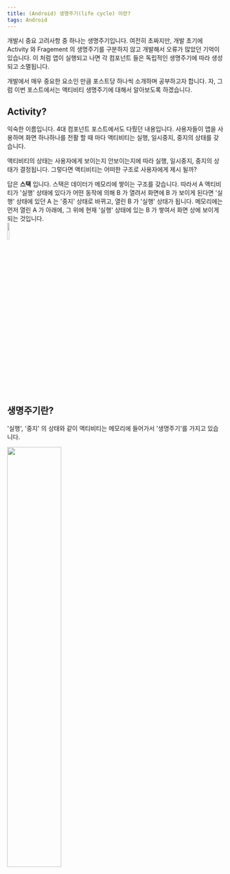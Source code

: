 ```yaml
---
title: (Android) 생명주기(life cycle) 이란?
tags: Android 
---
```

 
개발시 중요 고려사항 중 하나는 생명주기입니다. 여전히 초짜지만, 개발 초기에 Activity 와 Fragement 의 생명주기를 구분하지 않고 개발해서 오류가 많았던 기억이 있습니다. 이 처럼 앱이 실행되고 나면 각 컴포넌트 들은 독립적인 생명주기에 따라 생성되고 소멸됩니다. 

개발에서 매우 중요한 요소인 만큼 포스트당 하나씩 소개하며 공부하고자 합니다. 자, 그럼 이번 포스트에서는 액티비티 생명주기에 대해서 알아보도록 하겠습니다. 

## Activity? 

익숙한 이름입니다. 4대 컴포넌트 포스트에서도 다뤘던 내용입니다. 
사용자들이 앱을 사용하며 화면 하나하나를 전활 할 때 마다 액티비티는 실행, 일시중지, 중지의 상태를 갖습니다. 

액티비티의 상태는 사용자에게 보이는지 안보이는지에 따라 실행, 일시중지, 중지의 상태가 결정됩니다. 그렇다면 액티비티는 어떠한 구조로 사용자에게 제시 될까? 

답은 **스택** 입니다. 스택은 데이터가 메모리에 쌓이는 구조를 갖습니다. 따라서 A 액티비티가 '실행' 상태에 있다가 어떤 동작에 의해 B 가 열려서 화면에 B 가 보이게 된다면 '실행' 상태에 있던 A 는 '중지' 상태로 바뀌고, 열린 B 가 '실행' 상태가 됩니다. 메모리에는 먼저 열린 A 가 아래에, 그 위에 현재 '실행' 상태에 있는 B 가 쌓여서 화면 상에 보이게 되는 것입니다.  
<img width="10%" src="https://miro.medium.com/max/110/1*MKY9CJsvOB-tmAHKn6d5IA.png" alt="">


## 생명주기란?

'실행', '중지' 의 상태와 같이 액티비티는 메모리에 들어가서 '생명주기'를 가지고 있습니다. 

<img width="50%" src="https://img1.daumcdn.net/thumb/R1280x0/?scode=mtistory2&fname=http%3A%2F%2Fcfile30.uf.tistory.com%2Fimage%2F2139F134566EBC6B087D62" alt="">




